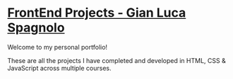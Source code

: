 # [FrontEnd Projects - Gian Luca Spagnolo](https://gianlucaspagnolo.github.io/)

Welcome to my personal portfolio!

These are all the projects I have completed and developed in HTML, CSS &amp; JavaScript across multiple courses.
